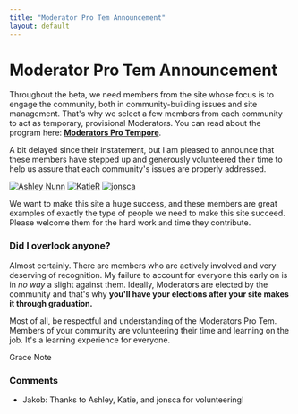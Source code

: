 ```yaml
---
title: "Moderator Pro Tem Announcement"
layout: default
---
```

Moderator Pro Tem Announcement
=====================
Throughout the beta, we need members from the site whose focus is to
engage the community, both in community-building issues and site
management. That's why we select a few members from each community to
act as temporary, provisional Moderators. You can read about the program
here: [**Moderators Pro
Tempore**](http://blog.stackoverflow.com/2010/07/moderator-pro-tempore/).

A bit delayed since their instatement, but I am pleased to announce that
these members have stepped up and generously volunteered their time to
help us assure that each community's issues are properly addressed.

[![Ashley
Nunn](http://libraries.stackexchange.com/users/flair/22.png)](http://libraries.stackexchange.com/users/22)
[![KatieR](http://libraries.stackexchange.com/users/flair/97.png)](http://libraries.stackexchange.com/users/97)
[![jonsca](http://libraries.stackexchange.com/users/flair/127.png)](http://libraries.stackexchange.com/users/127)

We want to make this site a huge success, and these members are great
examples of exactly the type of people we need to make this site
succeed. Please welcome them for the hard work and time they contribute.

### Did I overlook anyone?

Almost certainly. There are members who are actively involved and very
deserving of recognition. My failure to account for everyone this early
on is in *no way* a slight against them. Ideally, Moderators are elected
by the community and that's why **you'll have your elections after your
site makes it through graduation.**

Most of all, be respectful and understanding of the Moderators Pro Tem.
Members of your community are volunteering their time and learning on
the job. It's a learning experience for everyone.

Grace Note

### Comments ###
* Jakob: Thanks to Ashley, Katie, and jonsca for volunteering!


